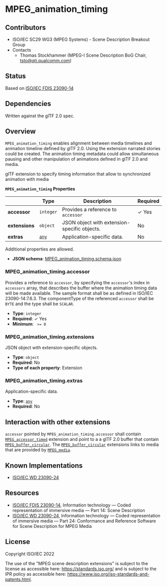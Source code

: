 # MPEG_animation_timing 

## Contributors
* ISO/IEC SC29 WG3 (MPEG Systems) - Scene Description Breakout Group
* Contacts
  * Thomas Stockhammer (MPEG-I Scene Description BoG Chair, tsto@qti.qualcomm.com)
## Status

Based on [ISO/IEC FDIS 23090-14](https://www.iso.org/standard/80900.html)

## Dependencies

Written against the glTF 2.0 spec.

## Overview

`MPEG_animation_timing` enables alignment between media timelines and animation timeline defined by glTF 2.0. Using the extension narrated stories could be created. The animation timing metadata could allow simultaneous pausing and other manipulation of animations defined in glTF 2.0 and media.

glTF extension to specify timing information that allow to synchronized animation with media


**`MPEG_animation_timing` Properties**

|   |Type|Description|Required|
|---|---|---|---|
|**accessor**|`integer`|Provides a reference to `accessor`| &#10003; Yes|
|**extensions**|`object`|JSON object with extension-specific objects.|No|
|**extras**|[`any`](#reference-any)|Application-specific data.|No|

Additional properties are allowed.

* **JSON schema**: [MPEG_animation_timing.schema.json](/Extensions/MPEG_animation_timing/schema/MPEG_animation_timing.schema.json)

### MPEG_animation_timing.accessor

Provides a reference to `accessor`, by specifying the `accessor`'s index in `accessors` array, that describes the buffer where the animation timing data will be made available. The sample format shall be as defined in ISO/IEC 23090-14:7.6.3. The componentType of the referenced `accessor` shall be `BYTE` and the type shall be `SCALAR`.

* **Type**: `integer`
* **Required**:  &#10003; Yes
* **Minimum**: ` >= 0`

### MPEG_animation_timing.extensions

JSON object with extension-specific objects.

* **Type**: `object`
* **Required**: No
* **Type of each property**: Extension

### MPEG_animation_timing.extras

Application-specific data.

* **Type**: [`any`](#reference-any)
* **Required**: No


## Interaction with other extensions

`accessor` pointed by `MPEG_animation_timing.accessor` shall contain [`MPEG_accessor_timed`](../MPEG_accessor_timed/README.md) extension and point to a a glTF 2.0 buffer that contain [`MPEG_buffer_circular`](../MPEG_buffer_circular/README.md). The [`MPEG_buffer_circular`](../MPEG_buffer_circular/README.md) extensions links to media that are provided by   [`MPEG_media`](../MPEG_Media/README.md).

## Known Implementations

* [ISO/IEC WD 23090-24](https://www.iso.org/standard/83696.html)

## Resources

* [ISO/IEC FDIS 23090-14](https://www.iso.org/standard/80900.html), Information technology — Coded representation of immersive media — Part 14: Scene Description 
* [ISO/IEC WD 23090-24](https://www.iso.org/standard/83696.html), Information technology — Coded representation of immersive media — Part 24: Conformance and Reference Software for Scene Description for MPEG Media

## License

Copyright ISO/IEC 2022

The use of the "MPEG scene description extensions" is subject to the license as accessible here: https://standards.iso.org/ and is subject to the IPR policy as accessible here: https://www.iso.org/iso-standards-and-patents.html.
